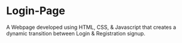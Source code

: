# Login-Page
A Webpage developed using HTML, CSS, &amp; Javascript that creates a dynamic transition between Login &amp; Registration signup.
